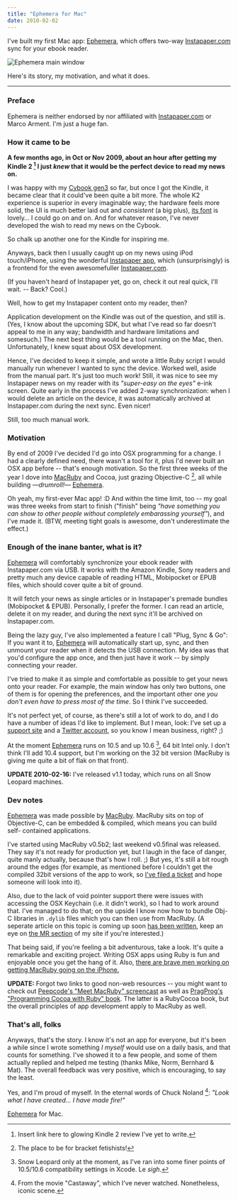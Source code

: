```yaml
---
title: "Ephemera for Mac"
date: 2010-02-02
---
```


I've built my first Mac app: [Ephemera][1], which offers two-way
[Instapaper.com][2] sync for your ebook reader.

![Ephemera main window][3]

Here's its story, my motivation, and what it does.

* * *

### Preface

Ephemera is neither endorsed by nor affiliated with [Instapaper.com][2] or Marco Arment. I'm just a huge fan.

### How it came to be

**A few months ago, in Oct or Nov 2009, about an hour after getting my Kindle 2 [^1] I just _knew_ that it would be the perfect device to read my news on.**

I was happy with my [Cybook gen3][5] so far, but once I got the Kindle, it became clear that it could've been quite a bit more. The whole K2 experience is superior in every imaginable way; the hardware feels more solid, the UI is much better laid out and _consistent_ (a big plus), [its font][6] is lovely… I could go on and on. And for whatever reason, I've never developed the wish to read my news on the Cybook.

So chalk up another one for the Kindle for inspiring me.

Anyways, back then I usually caught up on my news using iPod touch/iPhone,
using the wonderful [Instapaper app][7], which (unsurprisingly) is a frontend for the even awesomefuller [Instapaper.com][2].

(If you haven't heard of Instapaper yet, go on, check it out real quick, I'll wait. -- Back? Cool.)

Well, how to get my Instapaper content onto my reader, then?

Application development on the Kindle was out of the question, and still is.
(Yes, I know about the upcoming SDK, but what I've read so far doesn't appeal to me in any way; bandwidth and hardware limitations and somesuch.) The next best thing would be a tool running on the Mac, then. Unfortunately, I knew squat about OSX development.

Hence, I've decided to keep it simple, and wrote a little Ruby script I would manually run whenever I wanted to sync the device. Worked well, aside from the manual part. It's just too much work! Still, it was nice to see my Instapaper news on my reader with its _"super-easy on the eyes"_ e-ink screen. Quite early in the process I've added 2-way synchronization: when I would delete an article on the device, it was automatically archived at Instapaper.com during the next sync. Even nicer!

Still, too much manual work.

### Motivation

By end of 2009 I've decided I'd go into OSX programming for a change. I had a clearly defined need, there wasn't a tool for it, plus I'd never built an OSX app before -- that's enough motivation. So the first three weeks of the year I dove into [MacRuby][8] and Cocoa, just grazing Objective-C [^2], all while building —_drumroll!_— [Ephemera][1].

Oh yeah, my first-ever Mac app! :D And within the time limit, too -- my goal was three weeks from start to finish ("finish" being _"have something you can show to other people without completely embarassing yourself"_), and I've made it. (BTW, meeting tight goals is awesome, don't underestimate the effect.)

### Enough of the inane banter, what is it?

[Ephemera][1] will comfortably synchronize your ebook reader with Instapaper.com via USB. It works with the Amazon Kindle, Sony readers and pretty much any device capable of reading HTML, Mobipocket or EPUB files,
which should cover quite a bit of ground.

It will fetch your news as single articles or in Instapaper's premade bundles
(Mobipocket & EPUB). Personally, I prefer the former. I can read an article,
delete it on my reader, and during the next sync it'll be archived on Instapaper.com.

Being the lazy guy, I've also implemented a feature I call "Plug, Sync & Go":
If you want it to, [Ephemera][1] will automatically start up, sync, and then unmount your reader when it detects the USB connection. My idea was that you'd configure the app once, and then just have it work -- by simply connecting your reader.

I've tried to make it as simple and comfortable as possible to get your news onto your reader. For example, the main window has only two buttons, one of them is for opening the preferences, and the important other one _you don't even have to press most of the time_. So I think I've succeeded.

It's not perfect yet, of course, as there's still a lot of work to do, and I do have a number of ideas I'd like to implement. But I mean, look: I've set up a [support site][10] and a [Twitter account][11], so you know I mean business,
right? ;)

At the moment [Ephemera][1] runs on 10.5 and up 10.6 [^3], 64 bit Intel only. I don't think I'll add 10.4 support, but I'm working on the 32 bit version (MacRuby is giving me quite a bit of flak on that front).

**UPDATE 2010-02-16:** I've released v1.1 today, which runs on all Snow Leopard machines.

### Dev notes

[Ephemera][1] was made possible by [MacRuby][8]. MacRuby sits on top of Objective-C, can be embedded & compiled, which means you can build self-
contained applications.

I've started using MacRuby v0.5b2; last weekend v0.5final was released. They say it's not ready for production yet, but I laugh in the face of danger,
quite manly actually, because that's how I roll. ;) But yes, it's still a bit rough around the edges (for example, as mentioned before I couldn't get the compiled 32bit versions of the app to work, so [I've filed a ticket][13] and hope someone will look into it).

Also, due to the lack of void pointer support there were issues with accessing the OSX Keychain (i.e. it didn't work), so I had to work around that. I've managed to do that; on the upside I know now how to bundle Obj-C libraries in
`.dylib` files which you can then use from MacRuby. (A seperate article on this topic is coming up soon [has been written][14], keep an eye on [the MR section][15] of my site if you're interested.)

That being said, if you're feeling a bit adventurous, take a look. It's quite a remarkable and exciting project. Writing OSX apps using Ruby is fun and enjoyable once you get the hang of it. Also, [there are brave men working on getting MacRuby going on the iPhone.][16]

**UPDATE:** Forgot two links to good non-web resources -- you might want to check out [Peepcode's "Meet MacRuby" screencast][17] as well as
[PragProg's "Programming Cocoa with Ruby" book][18]. The latter is a RubyCocoa book, but the overall principles of app development apply to MacRuby as well.

### That's all, folks

Anyways, that's the story. I know it's not an app for everyone, but it's been a while since I wrote something _I myself_ would use on a daily basis, and that counts for something. I've showed it to a few people, and some of them actually replied and helped me testing (thanks Mike, Norm, Bernhard & Mat).
The overall feedback was very positive, which is encouraging, to say the least.

Yes, and I'm proud of myself. In the eternal words of Chuck Noland [^4]:
_"Look what I have created… I have made fire!"_

[Ephemera][1] for Mac.


[^1]: Insert link here to glowing Kindle 2 review I've yet to write.

[^2]: The place to be for bracket fetishists!

[^3]: Snow Leopard only at the moment, as I've ran into some finer points of 10.5/10.6 compatibility settings in Xcode. Le _sigh_.

[^4]: From the movie "Castaway", which I've never watched. Nonetheless, iconic scene.


[1]: http://goephemera.com
[2]: http://instapaper.com
[3]: //dl.dropbox.com/u/7298/blog/367163850_1.png
[5]: /2009/03/08/review-bookeen-cybook-gen3/
[6]: http://new.myfonts.com/fonts/linotype/pmn-caecilia/
[7]: http://instapaper.com/iphone
[8]: http://macruby.org
[10]: http://getsatisfaction.com/municode/products/municode_ephemera
[11]: http://twitter.com/ephemera
[13]: http://www.macruby.org/trac/ticket/579
[14]: http://blog.zottmann.org/post/370827421/accessing-the-keychain-with-macruby
[15]: http://blog.zottmann.org/tagged/macruby
[16]: http://www.mail-archive.com/macruby-devel@lists.macosforge.org/msg03368.html
[17]: http://peepcode.com/products/meet-macruby
[18]: http://www.pragprog.com/titles/bmrc/programming-cocoa-with-ruby


